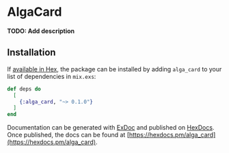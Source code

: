# AlgaCard

**TODO: Add description**

## Installation

If [available in Hex](https://hex.pm/docs/publish), the package can be installed
by adding `alga_card` to your list of dependencies in `mix.exs`:

```elixir
def deps do
  [
    {:alga_card, "~> 0.1.0"}
  ]
end
```

Documentation can be generated with [ExDoc](https://github.com/elixir-lang/ex_doc)
and published on [HexDocs](https://hexdocs.pm). Once published, the docs can
be found at [https://hexdocs.pm/alga_card](https://hexdocs.pm/alga_card).

